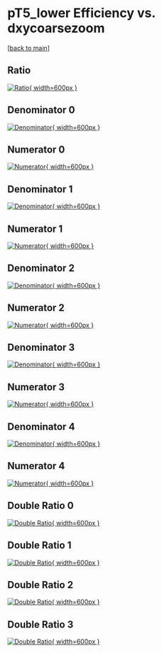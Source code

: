 # pT5_lower Efficiency vs. dxycoarsezoom

[[back to main](./)]



## Ratio

[![Ratio](../mtv/var/pT5_lower_xtr_321_1_eff_dxycoarsezoom.png){ width=600px }](../mtv/var/pT5_lower_xtr_321_1_eff_dxycoarsezoom.pdf)

## Denominator 0

[![Denominator](../mtv/den/pT5_lower_xtr_321_1_eff_dxycoarsezoom_den0.png){ width=600px }](../mtv/den/pT5_lower_xtr_321_1_eff_dxycoarsezoom_den0.pdf)

## Numerator 0

[![Numerator](../mtv/num/pT5_lower_xtr_321_1_eff_dxycoarsezoom_num0.png){ width=600px }](../mtv/num/pT5_lower_xtr_321_1_eff_dxycoarsezoom_num0.pdf)

## Denominator 1

[![Denominator](../mtv/den/pT5_lower_xtr_321_1_eff_dxycoarsezoom_den1.png){ width=600px }](../mtv/den/pT5_lower_xtr_321_1_eff_dxycoarsezoom_den1.pdf)

## Numerator 1

[![Numerator](../mtv/num/pT5_lower_xtr_321_1_eff_dxycoarsezoom_num1.png){ width=600px }](../mtv/num/pT5_lower_xtr_321_1_eff_dxycoarsezoom_num1.pdf)

## Denominator 2

[![Denominator](../mtv/den/pT5_lower_xtr_321_1_eff_dxycoarsezoom_den2.png){ width=600px }](../mtv/den/pT5_lower_xtr_321_1_eff_dxycoarsezoom_den2.pdf)

## Numerator 2

[![Numerator](../mtv/num/pT5_lower_xtr_321_1_eff_dxycoarsezoom_num2.png){ width=600px }](../mtv/num/pT5_lower_xtr_321_1_eff_dxycoarsezoom_num2.pdf)

## Denominator 3

[![Denominator](../mtv/den/pT5_lower_xtr_321_1_eff_dxycoarsezoom_den3.png){ width=600px }](../mtv/den/pT5_lower_xtr_321_1_eff_dxycoarsezoom_den3.pdf)

## Numerator 3

[![Numerator](../mtv/num/pT5_lower_xtr_321_1_eff_dxycoarsezoom_num3.png){ width=600px }](../mtv/num/pT5_lower_xtr_321_1_eff_dxycoarsezoom_num3.pdf)

## Denominator 4

[![Denominator](../mtv/den/pT5_lower_xtr_321_1_eff_dxycoarsezoom_den4.png){ width=600px }](../mtv/den/pT5_lower_xtr_321_1_eff_dxycoarsezoom_den4.pdf)

## Numerator 4

[![Numerator](../mtv/num/pT5_lower_xtr_321_1_eff_dxycoarsezoom_num4.png){ width=600px }](../mtv/num/pT5_lower_xtr_321_1_eff_dxycoarsezoom_num4.pdf)

## Double Ratio 0

[![Double Ratio](../mtv/ratio/pT5_lower_xtr_321_1_eff_dxycoarsezoom_ratio0.png){ width=600px }](../mtv/ratio/pT5_lower_xtr_321_1_eff_dxycoarsezoom_ratio0.pdf)

## Double Ratio 1

[![Double Ratio](../mtv/ratio/pT5_lower_xtr_321_1_eff_dxycoarsezoom_ratio1.png){ width=600px }](../mtv/ratio/pT5_lower_xtr_321_1_eff_dxycoarsezoom_ratio1.pdf)

## Double Ratio 2

[![Double Ratio](../mtv/ratio/pT5_lower_xtr_321_1_eff_dxycoarsezoom_ratio2.png){ width=600px }](../mtv/ratio/pT5_lower_xtr_321_1_eff_dxycoarsezoom_ratio2.pdf)

## Double Ratio 3

[![Double Ratio](../mtv/ratio/pT5_lower_xtr_321_1_eff_dxycoarsezoom_ratio3.png){ width=600px }](../mtv/ratio/pT5_lower_xtr_321_1_eff_dxycoarsezoom_ratio3.pdf)

